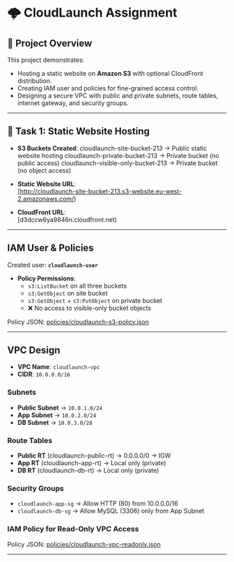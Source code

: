 # 🌩️ CloudLaunch Assignment

## 📌 Project Overview
This project demonstrates:
- Hosting a static website on **Amazon S3** with optional CloudFront distribution.
- Creating IAM user and policies for fine-grained access control.
- Designing a secure VPC with public and private subnets, route tables, internet gateway, and security groups.

---

## 🚀 Task 1: Static Website Hosting
- **S3 Buckets Created**:
    cloudlaunch-site-bucket-213 → Public static website hosting
    cloudlaunch-private-bucket-213 → Private bucket (no public access)
    cloudlaunch-visible-only-bucket-213 → Private bucket (no object access)

- **Static Website URL**:  
  [http://cloudlaunch-site-bucket-213.s3-website.eu-west-2.amazonaws.com/)  

- **CloudFront URL**:  
  [d3dccw6ya9846n.cloudfront.net)

---

## IAM User & Policies
Created user: **`cloudlaunch-user`**

- **Policy Permissions**:
  - `s3:ListBucket` on all three buckets
  - `s3:GetObject` on site bucket
  - `s3:GetObject` + `s3:PutObject` on private bucket
  - ❌ No access to visible-only bucket objects

Policy JSON: [policies/cloudlaunch-s3-policy.json](policies/cloudlaunch-s3-policy.json)  

---

## VPC Design
- **VPC Name**: `cloudlaunch-vpc`  
- **CIDR**: `10.0.0.0/16`  

### Subnets
- **Public Subnet** → `10.0.1.0/24`
- **App Subnet** → `10.0.2.0/24`
- **DB Subnet** → `10.0.3.0/28`

### Route Tables
- **Public RT** (cloudlaunch-public-rt) → 0.0.0.0/0 → IGW  
- **App RT** (cloudlaunch-app-rt) → Local only (private)  
- **DB RT** (cloudlaunch-db-rt) → Local only (private)  

### Security Groups
- `cloudlaunch-app-sg` → Allow HTTP (80) from 10.0.0.0/16  
- `cloudlaunch-db-sg` → Allow MySQL (3306) only from App Subnet  

### IAM Policy for Read-Only VPC Access
Policy JSON: [policies/cloudlaunch-vpc-readonly.json](policies/cloudlaunch-vpc-readonly.json)

---


